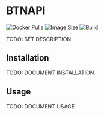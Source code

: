 # BTNAPI
[![Docker Pulls](https://img.shields.io/docker/pulls/illallangi/btnapi.svg)](https://hub.docker.com/r/illallangi/btnapi)
[![Image Size](https://images.microbadger.com/badges/image/illallangi/btnapi.svg)](https://microbadger.com/images/illallangi/btnapi)
![Build](https://github.com/illallangi/BTNAPI/workflows/Build/badge.svg)

TODO: SET DESCRIPTION

## Installation

TODO: DOCUMENT INSTALLATION

## Usage

TODO: DOCUMENT USAGE
